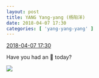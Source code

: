 ```yaml
---
layout: post
title: YANG Yang-yang (杨阳洋)
date: 2018-04-07 17:30
categories: [ 'yang-yang-yang' ]
---
```


<div class="weibo-info">
  <a href="https://weibo.com/6505664746/Gb0aqoKCY">2018-04-07 17:30</a>
</div>

Have you had an :apple: today?

<!-- more -->

<a href="//wx2.sinaimg.cn/mw690/0076h6Aygy1fq47z1m1q6j32yo1o0e86.jpg">
  <img class="weibo-pic-preview-h" src="//wx2.sinaimg.cn/orj360/0076h6Aygy1fq47z1m1q6j32yo1o0e86.jpg" />
</a>

